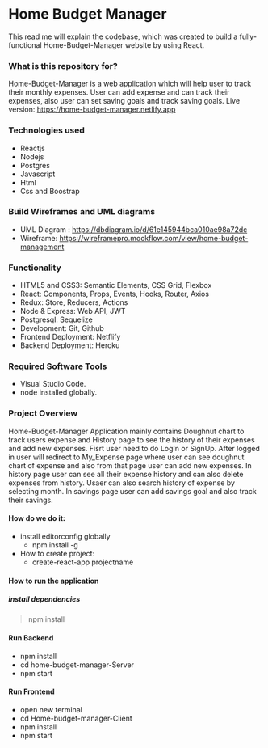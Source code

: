 
# Home Budget Manager

This read me will explain the codebase, which was created to build a fully-functional Home-Budget-Manager website by using React.

### What is this repository for?

Home-Budget-Manager is a web application which will help user to track their monthly expenses. User can add expense and can track their expenses, also user can set saving goals and track saving goals. 
Live version: https://home-budget-manager.netlify.app

### Technologies used

- Reactjs
- Nodejs
- Postgres
- Javascript
- Html
- Css and Boostrap

### Build Wireframes and UML diagrams

- UML Diagram : https://dbdiagram.io/d/61e145944bca010ae98a72dc
- Wireframe: https://wireframepro.mockflow.com/view/home-budget-management

### Functionality

- HTML5 and CSS3: Semantic Elements, CSS Grid, Flexbox
- React: Components, Props, Events, Hooks, Router, Axios
- Redux: Store, Reducers, Actions
- Node & Express: Web API, JWT
- Postgresql: Sequelize
- Development: Git, Github
- Frontend Deployment: Netflify
- Backend Deployment: Heroku

### Required Software Tools

- Visual Studio Code.
- node installed globally.

### Project Overview

Home-Budget-Manager Application mainly contains Doughnut chart to track users expense and History page to see the history of their expenses and add new expenses.
Fisrt user need to do LogIn or SignUp. After logged in user will redirect to My_Expense page where user can see doughnut chart of expense and also from that page user can add new expenses. In history page user can see all their expense history and can also delete expenses from history. Usaer can also search history of expense by selecting month. In savings page user can add savings goal and also track their savings.


#### How do we do it:

- install editorconfig globally
  - npm install -g
- How to create project:
  - create-react-app projectname

#### How to run the application

##### install dependencies

> npm install

#### Run Backend

- npm install
- cd home-budget-manager-Server
- npm start

#### Run Frontend

- open new terminal
- cd Home-budget-manager-Client
- npm install
- npm start